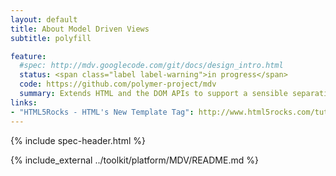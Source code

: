 ```yaml
---
layout: default
title: About Model Driven Views
subtitle: polyfill

feature:
  #spec: http://mdv.googlecode.com/git/docs/design_intro.html
  status: <span class="label label-warning">in progress</span>
  code: https://github.com/polymer-project/mdv
  summary: Extends HTML and the DOM APIs to support a sensible separation between the UI (DOM) of a document or application and its underlying data (model). Updates to the model are reflected in the DOM and user input into the DOM is immediately assigned to the model.
links:
- "HTML5Rocks - HTML's New Template Tag": http://www.html5rocks.com/tutorials/webcomponents/template/
---
```


{% include spec-header.html %}

{% include_external ../toolkit/platform/MDV/README.md %}

